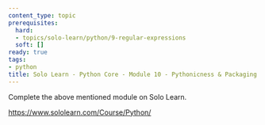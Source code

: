```yaml
---
content_type: topic
prerequisites:
  hard:
  - topics/solo-learn/python/9-regular-expressions
  soft: []
ready: true
tags:
- python
title: Solo Learn - Python Core - Module 10 - Pythonicness & Packaging
---
```


Complete the above mentioned module on Solo Learn.

https://www.sololearn.com/Course/Python/
